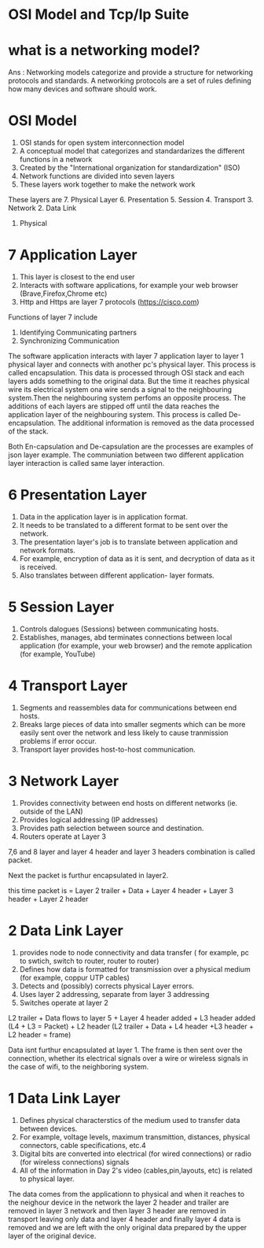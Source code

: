 # OSI Model and Tcp/Ip Suite

# what is a networking model?

Ans : Networking models categorize and provide a structure for networking protocols and standards. A networking protocols are a set of rules defining how many devices and software should work.

# OSI Model

1. OSI stands for open system interconnection model
2. A conceptual model that categorizes and standardarizes the different functions in a network
3. Created by the "International organization for standardization" (ISO)
4. Network functions are divided into seven layers
5. These layers work together to make the network work

These layers are
7. Physical Layer
6. Presentation
5. Session
4. Transport
3. Network
2. Data Link
1. Physical 


# 7 Application Layer

1. This layer is closest to the end user
2. Interacts with software applications, for example your web browser (Brave,Firefox,Chrome etc)
3. Http and Https are layer 7 protocols (https://cisco.com)


Functions of layer 7 include
1. Identifying Communicating partners
2. Synchronizing Communication

The software application interacts with layer 7 application layer to layer 1 physical layer and connects with another pc's physical layer. This process is called encapsulation. This data is processed through OSI stack and each layers adds something to the original data. But the time it reaches physical wire its electrical system ona wire sends a signal to the neighbouring system.Then the neighbouring system perfoms an opposite process. The additions of each layers are stipped off until the data reaches the application layer of the neighbouring system. This process is called De-encapsulation. The additional information is removed as the data processed of the stack.

Both En-capsulation and De-capsulation are the processes are examples of json layer example. The communiation between two different application layer interaction is called same layer interaction.

# 6 Presentation Layer

1. Data in the application layer is in application format.
2. It needs to be translated to a different format to be sent over the network.
3. The presentation layer's job is to translate between application and network formats.
4. For example, encryption of data as it is sent, and decryption of data as it is received.
5. Also translates between different application- layer formats.


# 5 Session Layer

1. Controls dalogues (Sessions) between communicating hosts.
2. Establishes, manages, abd terminates connections between local application (for example, your web browser) and the remote application (for example, YouTube)


# 4 Transport Layer

1. Segments and reassembles data for communications between end hosts.
2. Breaks large pieces of data into smaller segments which can be more easily sent over the network and less likely to cause tranmission problems if error occur.
3. Transport layer provides host-to-host communication.

# 3 Network Layer

1. Provides connectivity between end hosts on different networks (ie. outside of the LAN)
2. Provides logical addressing (IP addresses)
3. Provides path selection between source and destination.
4. Routers operate at Layer 3


7,6 and 8 layer and layer 4 header and layer 3 headers combination is called packet.

Next the packet is furthur encapsulated in layer2.

this time packet is = Layer 2 trailer + Data + Layer 4 header + Layer 3 header + Layer 2 header


# 2 Data Link Layer

1. provides node to node connectivity and data transfer ( for example, pc to swtich, switch to router, router to router)
2. Defines how data is formatted for transmission over a physical medium (for example, coppur UTP cables)
3. Detects and (possibly) corrects physical Layer errors.
4. Uses layer 2 addressing, separate from layer 3 addressing
5. Switches operate at layer 2

L2 trailer + Data flows to layer 5 + Layer 4 header added + L3 header added (L4 + L3 = Packet) +  L2 header (L2 trailer + Data + L4 header +L3 header + L2 header = frame)

Data isnt furthur encapsulated at layer 1. The frame is then sent over the connection, whether its electrical signals over a wire or wireless signals in the case of wifi, to the neighboring system.

# 1 Data Link Layer

1. Defines physical characterstics of the medium used to transfer data between devices.
2. For example, voltage levels, maximum transmittion, distances, physical connectors, cable specifications, etc.4
3. Digital bits are converted into electrical (for wired connections) or radio (for wireless connections) signals
4. All of the information in Day 2's video (cables,pin,layouts, etc) is related to physical layer.

The data comes from the applicationn to physical and when it reaches to the neighour device in the network the layer 2 header and trailer are removed in layer 3 network and then layer 3 header are removed in transport leaving only data and layer 4 header and finally layer 4 data is removed and we are left with the only original data prepared by the upper layer of the original device.














